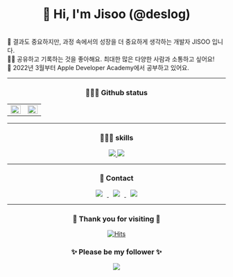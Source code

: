 

<div align=center><h1>👋 Hi, I'm Jisoo (@deslog) </h1></div>
  

  <br> 💁 결과도 중요하지만, 과정 속에서의 성장을 더 중요하게 생각하는 개발자 JISOO 입니다.
  <br> ✍🏻 공유하고 기록하는 것을 좋아해요. 최대한 많은 다양한 사람과 소통하고 싶어요! 
  <br> 🍎 2022년 3월부터 Apple Developer Academy에서 공부하고 있어요.


    
  <hr>
    <div align=center><h3> 💁🏻‍♀️ Github status </h3> </div>
<table><tr><td valign="top" width="50%">
  <img src="https://github-readme-stats.vercel.app/api?username=deslog&show_icons=true&theme=onedark" align="left" style="width: 100%" />
  </td><td valign="top" width="50%">
  <img src="https://github-readme-stats.vercel.app/api/top-langs/?username=deslog&langs_count=10&layout=compact&theme=onedark)](https://github.com/deslog" align="left" style="width: 100%" />
</td></tr></table>
  
***
  
  <div align=center><h3> 👩🏻‍💻 skills </h3></div>
<div align=center>
<a href="https://developer.apple.com/kr/swift/">
<img src="https://img.shields.io/badge/Swift-F05138?style=flat-square&logo=Swift&logoColor=white"/> 
  <a href="https://www.python.org/">
  <img src="https://img.shields.io/badge/Python-3776AB?style=flat-square&logo=Python&logoColor=white"/>
  </a>
  
---

  <div align=center><h3> 📲 Contact </h3></div>
<div align=center>
<a href="https://didu-story.tistory.com/">
  <img
  src="http://img.shields.io/badge/-Tech%20Blog-655ced?style=flat&logo=github&link=https://didu-story.tistory.com/"
  style="height : auto; margin-left : 10px; margin-right : 10px;"/> </a> 
  <a href="https://instagram.com/gguummee"> <img
       src="http://img.shields.io/badge/-Instagram-black?style=flat&logo=Instagram&link=https://instagram.com/gguummee/" style="height : auto; margin-left : 10px; margin-right : 10px;"/> </a> 
  <a href="mailto:dlwltn815@gmail.com"> <img
  src="https://img.shields.io/badge/Gmail-d14836?style=flat-square&logo=Gmail&logoColor=white&link=mailto:dlwltn815@gmail.com"
  style="height : auto; margin-left : 10px; margin-right : 10px;"/>
</a>
</div>

---
  
<div align=center><h3> 👀 Thank you for visiting 🥳 </h3></div>
<div align=center>
  
[![Hits](https://hits.seeyoufarm.com/api/count/incr/badge.svg?url=https%3A%2F%2Fgithub.com%2Fdeslog&count_bg=%237586C8&title_bg=%23F5A915&icon=smugmug.svg&icon_color=%23E7E7E7&title=hits&edge_flat=false)](https://github.com/deslog)
  
<div align=center><h3> ✨ Please be my follower ✨ </h3></div>
<div align=center>
  <a href = "https://github.com/deslog?tab=followers">
  <img src="https://img.shields.io/github/followers/deslog?style=social">
  </a>
